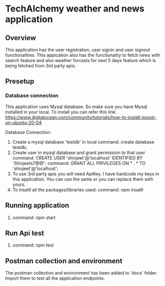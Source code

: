 # TechAlchemy weather and news application

## Overview
This application has the user registration, user signin and user signout functionalities.
This appication also has the functionality to fetch news with search feature and also weather forcasts for next 5 days feature which is being fetched from 3rd party apis.

## Presetup
### Database connection
This application uses Mysql database. So make sure you have Mysql installed in your local. To install you can refer this link: https://www.digitalocean.com/community/tutorials/how-to-install-mysql-on-ubuntu-20-04

Database Connection:
1. Create a mysql database 'testdb' in local
    command: 
    create database testdb;
2. Create user in mysql database and  grant permission to that user   
    command: 
    CREATE USER 'shivjeet'@'localhost' IDENTIFIED BY 'Shivjeets7@@';
    command: 
    GRANT ALL PRIVILEGES ON * . * TO 'shivjeet'@'localhost';
3. To use 3rd party apis you will need ApiKey. I have hardcode my keys in this application. You can use the same or you can replace them with yours.
4. To insatll all the packages/libraries used:
    command: 
    npm insatll

## Running application
1. command: 
   npm start

## Run Api test 
1. command: 
   npm test

## Postman collection and environment
The postman collection and environment has been added to 'docs' folder. Import them to test all the application endpoints.
